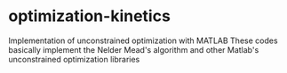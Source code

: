 # optimization-kinetics
Implementation of unconstrained optimization with MATLAB
These codes basically implement the Nelder Mead's algorithm and other Matlab's unconstrained optimization libraries
 
